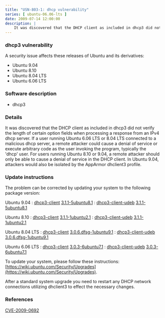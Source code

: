 ```yaml
---
title: "USN-803-1: dhcp vulnerability"
series: [ ubuntu-06.06-lts ]
date: 2009-07-14 12:00:00
description: |
    It was discovered that the DHCP client as included in dhcp3 did not verify the length of certain option fields when processing a response from an IPv4 dhcp server. If a user running Ubuntu 6.06 LTS or 8.04 LTS connected to a malicious dhcp server, a remote attacker could cause a denial of service or execute arbitrary code as the user invoking the program, typically the &#39;dhcp&#39; user. For users running Ubuntu 8.10 or 9.04, a remote attacker should only be able to cause a denial of service in the DHCP client. In Ubuntu 9.04, attackers would also be isolated by the AppArmor dhclient3 profile. 
--- 
```

 
### dhcp3 vulnerability

A security issue affects these releases of Ubuntu and its derivatives:

* Ubuntu 9.04
* Ubuntu 8.10
* Ubuntu 8.04 LTS
* Ubuntu 6.06 LTS

### Software description

* dhcp3 

### Details

It was discovered that the DHCP client as included in dhcp3 did not verify the length of certain option fields when processing a response from an IPv4 dhcp server. If a user running Ubuntu 6.06 LTS or 8.04 LTS connected to a malicious dhcp server, a remote attacker could cause a denial of service or execute arbitrary code as the user invoking the program, typically the &#39;dhcp&#39; user. For users running Ubuntu 8.10 or 9.04, a remote attacker should only be able to cause a denial of service in the DHCP client. In Ubuntu 9.04, attackers would also be isolated by the AppArmor dhclient3 profile. 

### Update instructions

The problem can be corrected by updating your system to the following package version:

Ubuntu 9.04
 : [dhcp3-client](https://launchpad.net/ubuntu/+source/dhcp3) <span> [3.1.1-5ubuntu8.1](https://launchpad.net/ubuntu/+source/dhcp3/3.1.1-5ubuntu8.1) </span> 
 : [dhcp3-client-udeb](https://launchpad.net/ubuntu/+source/dhcp3) <span> [3.1.1-5ubuntu8.1](https://launchpad.net/ubuntu/+source/dhcp3/3.1.1-5ubuntu8.1) </span> 

Ubuntu 8.10
 : [dhcp3-client](https://launchpad.net/ubuntu/+source/dhcp3) <span> [3.1.1-1ubuntu2.1](https://launchpad.net/ubuntu/+source/dhcp3/3.1.1-1ubuntu2.1) </span> 
 : [dhcp3-client-udeb](https://launchpad.net/ubuntu/+source/dhcp3) <span> [3.1.1-1ubuntu2.1](https://launchpad.net/ubuntu/+source/dhcp3/3.1.1-1ubuntu2.1) </span> 

Ubuntu 8.04 LTS
 : [dhcp3-client](https://launchpad.net/ubuntu/+source/dhcp3) <span> [3.0.6.dfsg-1ubuntu9.1](https://launchpad.net/ubuntu/+source/dhcp3/3.0.6.dfsg-1ubuntu9.1) </span> 
 : [dhcp3-client-udeb](https://launchpad.net/ubuntu/+source/dhcp3) <span> [3.0.6.dfsg-1ubuntu9.1](https://launchpad.net/ubuntu/+source/dhcp3/3.0.6.dfsg-1ubuntu9.1) </span> 

Ubuntu 6.06 LTS
 : [dhcp3-client](https://launchpad.net/ubuntu/+source/dhcp3) <span> [3.0.3-6ubuntu7.1](https://launchpad.net/ubuntu/+source/dhcp3/3.0.3-6ubuntu7.1) </span> 
 : [dhcp3-client-udeb](https://launchpad.net/ubuntu/+source/dhcp3) <span> [3.0.3-6ubuntu7.1](https://launchpad.net/ubuntu/+source/dhcp3/3.0.3-6ubuntu7.1) </span> 

To update your system, please follow these instructions: [https://wiki.ubuntu.com/Security/Upgrades](https://wiki.ubuntu.com/Security/Upgrades).

After a standard system upgrade you need to restart any DHCP network connections utilizing dhclient3 to effect the necessary changes. 

### References

 [CVE-2009-0692](http://people.ubuntu.com/~ubuntu-security/cve/CVE-2009-0692)
 
